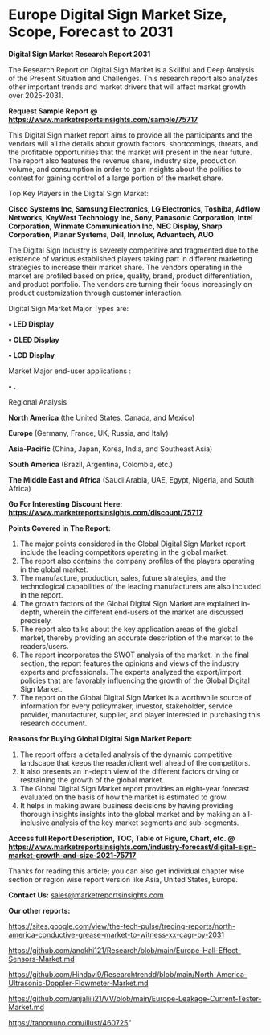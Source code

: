 # Europe Digital Sign Market Size, Scope, Forecast to 2031

<strong>Digital Sign Market Research Report 2031</strong>

The Research Report on Digital Sign Market is a Skillful and Deep Analysis of the Present Situation and Challenges. This research report also analyzes other important trends and market drivers that will affect market growth over 2025-2031.

<strong>Request Sample Report @ <a href=https://www.marketreportsinsights.com/sample/75717>https://www.marketreportsinsights.com/sample/75717</a></strong>

This Digital Sign market report aims to provide all the participants and the vendors will all the details about growth factors, shortcomings, threats, and the profitable opportunities that the market will present in the near future. The report also features the revenue share, industry size, production volume, and consumption in order to gain insights about the politics to contest for gaining control of a large portion of the market share.

Top Key Players in the Digital Sign Market:

<strong>Cisco Systems Inc, Samsung Electronics, LG Electronics, Toshiba, Adflow Networks, KeyWest Technology Inc, Sony, Panasonic Corporation, Intel Corporation, Winmate Communication Inc, NEC Display, Sharp Corporation, Planar Systems, Dell, Innolux, Advantech, AUO</strong>

The Digital Sign Industry is severely competitive and fragmented due to the existence of various established players taking part in different marketing strategies to increase their market share. The vendors operating in the market are profiled based on price, quality, brand, product differentiation, and product portfolio. The vendors are turning their focus increasingly on product customization through customer interaction.

Digital Sign Market Major Types are:

<strong>• LED Display

• OLED Display

• LCD Display</strong>

Market Major end-user applications :

<strong>• .</strong>

Regional Analysis

</u><strong><b>North America</b></strong> (the United States, Canada, and Mexico)

<strong><b>Europe </b></strong>(Germany, France, UK, Russia, and Italy)

<strong><b>Asia-Pacific</b></strong> (China, Japan, Korea, India, and Southeast Asia)

<strong><b>South America</b></strong> (Brazil, Argentina, Colombia, etc.)

<strong><b>The Middle East and Africa</b></strong> (Saudi Arabia, UAE, Egypt, Nigeria, and South Africa)

<strong>Go For Interesting Discount Here: <a href=https://www.marketreportsinsights.com/discount/75717>https://www.marketreportsinsights.com/discount/75717</a></strong>

<strong>Points Covered in The Report:</strong>
<ol>
  <li>The major points considered in the Global Digital Sign Market report include the leading competitors operating in the global market.</li>
  <li>The report also contains the company profiles of the players operating in the global market.</li>
  <li>The manufacture, production, sales, future strategies, and the technological capabilities of the leading manufacturers are also included in the report.</li>
  <li>The growth factors of the Global Digital Sign Market are explained in-depth, wherein the different end-users of the market are discussed precisely.</li>
  <li>The report also talks about the key application areas of the global market, thereby providing an accurate description of the market to the readers/users.</li>
  <li>The report incorporates the SWOT analysis of the market. In the final section, the report features the opinions and views of the industry experts and professionals. The experts analyzed the export/import policies that are favorably influencing the growth of the Global Digital Sign Market.</li>
  <li>The report on the Global Digital Sign Market is a worthwhile source of information for every policymaker, investor, stakeholder, service provider, manufacturer, supplier, and player interested in purchasing this research document.</li>
</ol>
<strong>Reasons for Buying Global Digital Sign Market Report:</strong>

<ol>
  <li>The report offers a detailed analysis of the dynamic competitive landscape that keeps the reader/client well ahead of the competitors.</li>
  <li>It also presents an in-depth view of the different factors driving or restraining the growth of the global market.</li>
  <li>The Global Digital Sign Market report provides an eight-year forecast evaluated on the basis of how the market is estimated to grow.</li>
  <li>It helps in making aware business decisions by having providing thorough insights insights into the global market and by making an all-inclusive analysis of the key market segments and sub-segments.</li>
</ol>
<strong>Access full Report Description, TOC, Table of Figure, Chart, etc. @ <a href=https://www.marketreportsinsights.com/industry-forecast/digital-sign-market-growth-and-size-2021-75717>https://www.marketreportsinsights.com/industry-forecast/digital-sign-market-growth-and-size-2021-75717</a></strong>


Thanks for reading this article; you can also get individual chapter wise section or region wise report version like Asia, United States, Europe.

<strong>Contact Us:</strong>
sales@marketreportsinsights.com

<strong>Our other reports:</strong>

<a href=https://sites.google.com/view/the-tech-pulse/treding-reports/north-america-conductive-grease-market-to-witness-xx-cagr-by-2031>https://sites.google.com/view/the-tech-pulse/treding-reports/north-america-conductive-grease-market-to-witness-xx-cagr-by-2031</a>

<a href=https://github.com/anokhi121/Research/blob/main/Europe-Hall-Effect-Sensors-Market.md>https://github.com/anokhi121/Research/blob/main/Europe-Hall-Effect-Sensors-Market.md</a>

<a href=https://github.com/Hindavi9/Researchtrendd/blob/main/North-America-Ultrasonic-Doppler-Flowmeter-Market.md>https://github.com/Hindavi9/Researchtrendd/blob/main/North-America-Ultrasonic-Doppler-Flowmeter-Market.md</a>

<a href=https://github.com/anjaliiii21/VV/blob/main/Europe-Leakage-Current-Tester-Market.md>https://github.com/anjaliiii21/VV/blob/main/Europe-Leakage-Current-Tester-Market.md</a>

<a href=https://tanomuno.com/illust/460725>https://tanomuno.com/illust/460725</a>"
